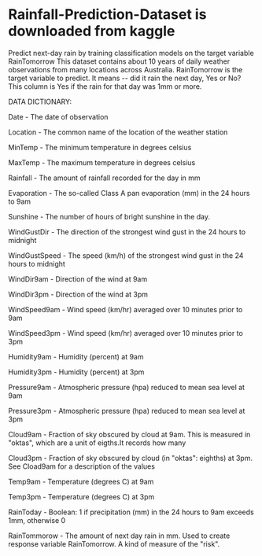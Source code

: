 # Rainfall-Prediction-Dataset is downloaded from kaggle
Predict next-day rain by training classification models on the target variable RainTomorrow This dataset contains about 10 years of daily weather observations from many locations across Australia.
RainTomorrow is the target variable to predict. It means -- did it rain the next day, Yes or No? This column is Yes if the rain for that day was 1mm or more.


DATA DICTIONARY:

Date - The date of observation

Location - The common name of the location of the weather station

MinTemp - The minimum temperature in degrees celsius

MaxTemp - The maximum temperature in degrees celsius

Rainfall - The amount of rainfall recorded for the day in mm

Evaporation - The so-called Class A pan evaporation (mm) in the 24 hours to 9am

Sunshine - The number of hours of bright sunshine in the day.

WindGustDir - The direction of the strongest wind gust in the 24 hours to midnight

WindGustSpeed - The speed (km/h) of the strongest wind gust in the 24 hours to midnight

WindDir9am - Direction of the wind at 9am

WindDir3pm - Direction of the wind at 3pm

WindSpeed9am - Wind speed (km/hr) averaged over 10 minutes prior to 9am

WindSpeed3pm - Wind speed (km/hr) averaged over 10 minutes prior to 3pm

Humidity9am - Humidity (percent) at 9am

Humidity3pm - Humidity (percent) at 3pm

Pressure9am - Atmospheric pressure (hpa) reduced to mean sea level at 9am

Pressure3pm - Atmospheric pressure (hpa) reduced to mean sea level at 3pm

Cloud9am - Fraction of sky obscured by cloud at 9am. This is measured in "oktas", which are a unit of eigths.It records how many

Cloud3pm - Fraction of sky obscured by cloud (in "oktas": eighths) at 3pm. See Cload9am for a description of the values

Temp9am - Temperature (degrees C) at 9am

Temp3pm - Temperature (degrees C) at 3pm

RainToday - Boolean: 1 if precipitation (mm) in the 24 hours to 9am exceeds 1mm, otherwise 0

RainTommorow - The amount of next day rain in mm. Used to create response variable RainTomorrow. A kind of measure of the "risk".
